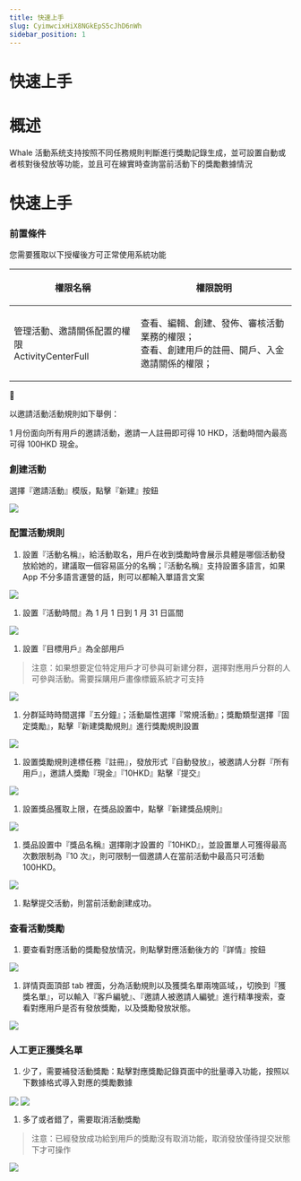 ```yaml
---
title: 快速上手
slug: CyimwcixHiX8NGkEpS5cJhD6nWh
sidebar_position: 1
---
```



# 快速上手

# 概述

Whale 活動系统支持按照不同任務規則判斷進行獎勵記錄生成，並可設置自動或者核對後發放等功能，並且可在線實時查詢當前活動下的獎勵數據情況

# 快速上手

### 前置條件

您需要獲取以下授權後方可正常使用系統功能

<table header_row="1">
<colgroup>
<col width="265"/>
<col width="393"/>
</colgroup>
<thead>
<tr><th><p>權限名稱</p></th><th><p>權限說明</p></th></tr>
</thead>
<tbody>
<tr><td><p>管理活動、邀請關係配置的權限<br/>ActivityCenterFull</p></td><td><p>查看、編輯、創建、發佈、審核活動業務的權限；<br/>查看、創建用戶的註冊、開戶、入金邀請關係的權限；</p></td></tr>
</tbody>
</table>

<div class="callout callout-bg-2 callout-border-2">
<div class='callout-emoji'>📌</div>
<p>以邀請活動活動規則如下舉例：</p>
<p>1 月份面向所有用戶的邀請活動，邀請一人註冊即可得 10 HKD，活動時間內最高可得 100HKD 現金。</p>
</div>

### 創建活動

選擇『邀請活動』模版，點擊『新建』按鈕

<img src="/assets/C8SBbPeLwoIsjRxQC8ec28WVnza.png" src-width="2816" src-height="1508" align="center"/>

### 配置活動規則

1. 設置『活動名稱』，給活動取名，用戶在收到獎勵時會展示具體是哪個活動發放給她的，建議取一個容易區分的名稱；『活動名稱』支持設置多語言，如果 App 不分多語言運營的話，則可以都輸入單語言文案

<img src="/assets/R2ynbGjgLoV4E8xTx9OcvdH3n7k.png" src-width="2332" src-height="1474" align="center"/>

1. 設置『活動時間』為 1 月 1 日到 1 月 31 日區間

<img src="/assets/YvsPbijeFo7GzaxuQn1ca0i7nGg.png" src-width="2340" src-height="1480" align="center"/>

1. 設置『目標用戶』為全部用戶

> 注意：如果想要定位特定用戶才可參與可新建分群，選擇對應用戶分群的人可參與活動。需要採購用戶畫像標籤系統才可支持

<img src="/assets/OgrWbjKnNoK9x5xqRFMc7knqnOb.png" src-width="2308" src-height="1506" align="center"/>

1. 分群延時時間選擇『五分鐘』；活動屬性選擇『常規活動』；獎勵類型選擇『固定獎勵』，點擊『新建獎勵規則』進行獎勵規則設置

<img src="/assets/PuiCbNBfeoU3EOxp8W7cs6PEnUf.png" src-width="2306" src-height="1356" align="center"/>

1. 設置獎勵規則達標任務『註冊』，發放形式『自動發放』，被邀請人分群『所有用戶』，邀請人獎勵『現金』『10HKD』點擊『提交』

<img src="/assets/DzvFbiP04oq7zoxnyj4cS76Nnwc.png" src-width="1456" src-height="1589" align="center"/>

1. 設置獎品獲取上限，在獎品設置中，點擊『新建獎品規則』

<img src="/assets/PSDGbBomhoqyQjxesAycarCInlg.png" src-width="2184" src-height="1286" align="center"/>

1. 獎品設置中『獎品名稱』選擇剛才設置的『10HKD』，並設置單人可獲得最高次數限制為『10 次』，則可限制一個邀請人在當前活動中最高只可活動 100HKD。

<img src="/assets/VPTVbkm3aowJ5Rxuz46cWah3nDc.png" src-width="2252" src-height="1382" align="center"/>

1. 點擊提交活動，則當前活動創建成功。

### 查看活動獎勵

1. 要查看對應活動的獎勵發放情況，則點擊對應活動後方的『詳情』按鈕

<img src="/assets/X6jobtA6HodjpPxX7hxcmb5cnQh.png" src-width="2346" src-height="1408" align="center"/>

1. 詳情頁面頂部 tab 裡面，分為活動規則以及獲獎名單兩塊區域，，切換到『獲獎名單』，可以輸入『客戶編號』、『邀請人被邀請人編號』進行精準搜索，查看對應用戶是否有發放獎勵，以及獎勵發放狀態。

<img src="/assets/Ya1ib7RTDoRIMyxVEm9c4X5BnGf.png" src-width="2308" src-height="1458" align="center"/>

### 人工更正獲獎名單

1. 少了，需要補發活動獎勵：點擊對應獎勵記錄頁面中的批量導入功能，按照以下數據格式導入對應的獎勵數據

<img src="/assets/X6odb8nL4ofL4XxYuk6cJzsLnrj.png" src-width="2368" src-height="236" align="center"/>

<img src="/assets/MhuJbP0sqozCcPxnQUVcrQnDndb.png" src-width="2294" src-height="1398" align="center"/>

1. 多了或者錯了，需要取消活動獎勵

> 注意：已經發放成功給到用戶的獎勵沒有取消功能，取消發放僅待提交狀態下才可操作

<img src="/assets/Q2wNbuhpZo1VdTxap8ccFx4mnMc.png" src-width="2276" src-height="1456" align="center"/>

